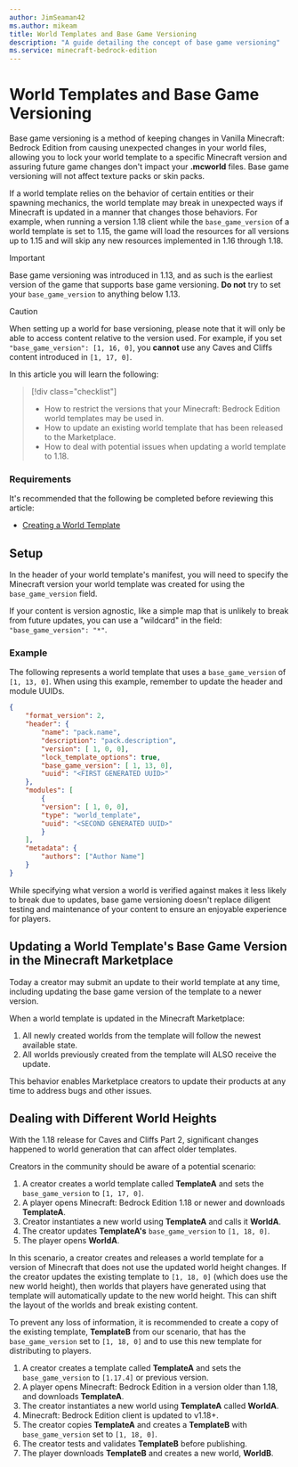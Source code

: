 ```yaml
---
author: JimSeaman42
ms.author: mikeam
title: World Templates and Base Game Versioning
description: "A guide detailing the concept of base game versioning"
ms.service: minecraft-bedrock-edition
---
```

# World Templates and Base Game Versioning

Base game versioning is a method of keeping changes in Vanilla Minecraft: Bedrock Edition from causing unexpected changes in your world files, allowing you to lock your world template to a specific Minecraft version and assuring future game changes don't impact your **.mcworld** files. Base game versioning will not affect texture packs or skin packs.

If a world template relies on the behavior of certain entities or their spawning mechanics, the world template may break in unexpected ways if Minecraft is updated in a manner that changes those behaviors. For example, when running a version 1.18 client while the `base_game_version` of a world template is set to 1.15, the game will load the resources for all versions up to 1.15 and will skip any new resources implemented in 1.16 through 1.18.

> [!IMPORTANT]
> Base game versioning was introduced in 1.13, and as such is the earliest version of the game that supports base game versioning. **Do not** try to set your `base_game_version` to anything below 1.13.

> [!CAUTION]
> When setting up a world for base versioning, please note that it will only be able to access content relative to the version used. For example, if you set `"base_game_version": [1, 16, 0]`, you **cannot** use any Caves and Cliffs content introduced in `[1, 17, 0]`.

In this article you will learn the following:

> [!div class="checklist"]
>
> - How to restrict the versions that your Minecraft: Bedrock Edition world templates may be used in.
> - How to update an existing world template that has been released to the Marketplace.
> - How to deal with potential issues when updating a world template to 1.18.

### Requirements

It's recommended that the following be completed before reviewing this article:

- [Creating a World Template](CreateAWorldTemplate.md)

## Setup

In the header of your world template's manifest, you will need to specify the Minecraft version your world template was created for using the `base_game_version` field.

If your content is version agnostic, like a simple map that is unlikely to break from future updates, you can use a "wildcard" in the field: `"base_game_version": "*"`.

### Example

The following represents a world template that uses a `base_game_version` of `[1, 13, 0]`. When using this example, remember to update the header and module UUIDs.

```json
{
    "format_version": 2,
    "header": {
        "name": "pack.name",
        "description": "pack.description",
        "version": [ 1, 0, 0],
        "lock_template_options": true,
        "base_game_version": [ 1, 13, 0],
        "uuid": "<FIRST GENERATED UUID>"
    },
    "modules": [
        {
        "version": [ 1, 0, 0],
        "type": "world_template",
        "uuid": "<SECOND GENERATED UUID>"
        }
    ],
    "metadata": {
        "authors": ["Author Name"]
    }
}
```

While specifying what version a world is verified against makes it less likely to break due to updates, base game versioning doesn't replace diligent testing and maintenance of your content to ensure an enjoyable experience for players.

## Updating a World Template's Base Game Version in the Minecraft Marketplace

Today a creator may submit an update to their world template at any time, including updating the base game version of the template to a newer version.

When a world template is updated in the Minecraft Marketplace:

1. All newly created worlds from the template will follow the newest available state.
1. All worlds previously created from the template will ALSO receive the update.

This behavior enables Marketplace creators to update their products at any time to address bugs and other issues.

## Dealing with Different World Heights

With the 1.18 release for Caves and Cliffs Part 2, significant changes happened to world generation that can affect older templates.

Creators in the community should be aware of a potential scenario:

1. A creator creates a world template called **TemplateA** and sets the `base_game_version` to `[1, 17, 0]`.
1. A player opens Minecraft: Bedrock Edition 1.18 or newer and downloads **TemplateA**.
1. Creator instantiates a new world using **TemplateA** and calls it **WorldA**.
1. The creator updates **TemplateA's** `base_game_version` to `[1, 18, 0]`.
1. The player opens **WorldA**.

In this scenario, a creator creates and releases a world template for a version of Minecraft that does not use the updated world height changes. If the creator updates the existing template to `[1, 18, 0]` (which does use the new world height), then worlds that players have generated using that template will automatically update to the new world height. This can shift the layout of the worlds and break existing content.

To prevent any loss of information, it is recommended to create a copy of the existing template, **TemplateB** from our scenario, that has the `base_game_version` set to `[1, 18, 0]` and to use this new template for distributing to players.

1. A creator creates a template called **TemplateA** and sets the `base_game_version` to `[1.17.4]` or previous version.
1. A player opens Minecraft: Bedrock Edition in a version older than 1.18, and downloads **TemplateA**.
1. The creator instantiates a new world using **TemplateA** called **WorldA**.
1. Minecraft: Bedrock Edition client is updated to v1.18+.
1. The creator copies **TemplateA** and creates a **TemplateB** with `base_game_version` set to `[1, 18, 0]`.
1. The creator tests and validates **TemplateB** before publishing.
1. The player downloads **TemplateB** and creates a new world, **WorldB**.
